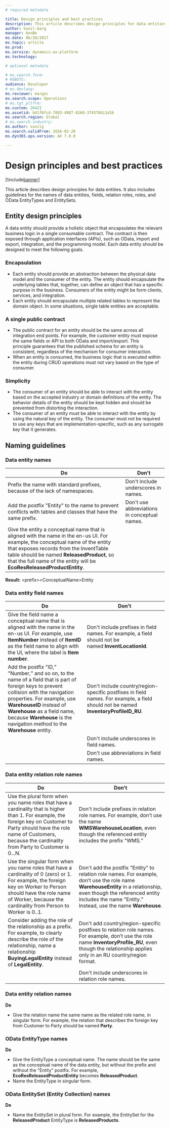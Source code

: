 ```yaml
---
# required metadata

title: Design principles and best practices
description: This article describes design principles for data entities. It also includes guidelines for the names of data entities, fields, relation roles, roles, and OData EntityTypes and EntitySets.
author: Sunil-Garg
manager: AnnBe
ms.date: 06/20/2017
ms.topic: article
ms.prod: 
ms.service: dynamics-ax-platform
ms.technology: 

# optional metadata

# ms.search.form: 
# ROBOTS: 
audience: Developer
# ms.devlang: 
ms.reviewer: margoc
ms.search.scope: Operations
# ms.tgt_pltfrm: 
ms.custom: 26421
ms.assetid: b41f6fc4-7883-4987-8160-374576b11d16
ms.search.region: Global
# ms.search.industry: 
ms.author: sunilg
ms.search.validFrom: 2016-02-28
ms.dyn365.ops.version: AX 7.0.0

---
```


# Design principles and best practices

[!include[banner](../includes/banner.md)]


This article describes design principles for data entities. It also includes guidelines for the names of data entities, fields, relation roles, roles, and OData EntityTypes and EntitySets.

Entity design principles
------------------------

A data entity should provide a holistic object that encapsulates the relevant business logic in a single consumable contract. The contract is then exposed through application interfaces (APIs), such as OData, import and export, integration, and the programming model. Each data entity should be designed to meet the following goals.

### Encapsulation

-   Each entity should provide an abstraction between the physical data model and the consumer of the entity. The entity should encapsulate the underlying tables that, together, can define an object that has a specific purpose in the business. Consumers of the entity might be form clients, services, and integration.
-   Each entity should encapsulate multiple related tables to represent the domain object. In some situations, single table entities are acceptable.

### A single public contract

-   The public contract for an entity should be the same across all integration end points. For example, the customer entity must expose the same fields or API to both OData and import/export. This principle guarantees that the published schema for an entity is consistent, regardless of the mechanism for consumer interaction.
-   When an entity is consumed, the business logic that is executed within the entity during CRUD operations must not vary based on the type of consumer.

### Simplicity

-   The consumer of an entity should be able to interact with the entity based on the accepted industry or domain definitions of the entity. The behavior details of the entity should be kept hidden and should be prevented from distorting the interaction.
-   The consumer of an entity must be able to interact with the entity by using the natural key of the entity. The consumer must not be required to use any keys that are implementation-specific, such as any surrogate key that it generates.

## Naming guidelines
### Data entity names

| Do                                                                                                                                                                                                                                                                                                | Don’t                                        |
|---------------------------------------------------------------------------------------------------------------------------------------------------------------------------------------------------------------------------------------------------------------------------------------------------|----------------------------------------------|
| Prefix the name with standard prefixes, because of the lack of namespaces.                                                                                                                                                                                                                        | Don't include underscores in names.          |
| Add the postfix "Entity" to the name to prevent conflicts with tables and classes that have the same prefix.                                                                                                                                                                                      | Don't use abbreviations in conceptual names. |
| Give the entity a conceptual name that is aligned with the name in the en-us UI. For example, the conceptual name of the entity that exposes records from the InventTable table should be named **ReleasedProduct**, so that the full name of the entity will be **EcoResReleasedProductEntity**. |                                              |

**Result:** &lt;prefix&gt;&lt;ConceptualName&gt;Entity

### Data entity field names

| Do                                                                                                                                                                                                                                                                                                         | Don’t                                                                                                                                |
|------------------------------------------------------------------------------------------------------------------------------------------------------------------------------------------------------------------------------------------------------------------------------------------------------------|--------------------------------------------------------------------------------------------------------------------------------------|
| Give the field name a conceptual name that is aligned with the name in the en-us UI. For example, use **ItemNumber** instead of **ItemID** as the field name to align with the UI, where the label is **Item number**.                                                                                     | Don't include prefixes in field names. For example, a field should not be named **InventLocationId**.                                |
| Add the postfix "ID," "Number," and so on, to the name of a field that is part of foreign keys to prevent collision with the navigation properties. For example, use **WarehouseID** instead of **Warehouse** as a field name, because **Warehouse** is the navigation method to the **Warehouse** entity. | Don't include country/region-specific postfixes in field names. For example, a field should not be named **InventoryProfileID\_RU**. |
|                                                                                                                                                                                                                                                                                                            | Don't include underscores in field names.                                                                                            |
|                                                                                                                                                                                                                                                                                                            | Don't use abbreviations in field names.                                                                                              |

### Data entity relation role names

| Do                                                                                                                                                                                                                                        | Don’t                                                                                                                                                                                                                                 |
|-------------------------------------------------------------------------------------------------------------------------------------------------------------------------------------------------------------------------------------------|---------------------------------------------------------------------------------------------------------------------------------------------------------------------------------------------------------------------------------------|
| Use the plural form when you name roles that have a cardinality that is higher than 1. For example, the foreign key on Customer to Party should have the role name of Customers, because the cardinality from Party to Customer is 0...N. | Don't include prefixes in relation role names. For example, don’t use the name **WMSWarehouseLocation**, even though the referenced entity includes the prefix "WMS."                                                                 |
| Use the singular form when you name roles that have a cardinality of 0 (zero) or 1. For example, the foreign key on Worker to Person should have the role name of Worker, because the cardinality from Person to Worker is 0..1.          | Don't add the postfix "Entity" to relation role names. For example, don’t use the role name **WarehouseEntity** in a relationship, even though the referenced entity includes the name "Entity." Instead, use the name **Warehouse**. |
| Consider adding the role of the relationship as a prefix. For example, to clearly describe the role of the relationship, name a relationship **BuyingLegalEntity** instead of **LegalEntity**.                                            | Don't add country/region-specific postfixes to relation role names. For example, don’t use the role name **InventoryProfile\_RU**, even though the relationship applies only in an RU country/region format.                          |
|                                                                                                                                                                                                                                           | Don't include underscores in relation role names.                                                                                                                                                                                     |

### Data entity relation names

**Do**

-   Give the relation name the same name as the related role name, in singular form. For example, the relation that describes the foreign key from Customer to Party should be named **Party**.

### OData EntityType names

**Do**

-   Give the EntityType a conceptual name. The name should be the same as the conceptual name of the data entity, but without the prefix and without the "Entity" postfix. For example, **EcoResReleasedProductEntity** becomes **ReleasedProduct**.
-   Name the EntityType in singular form.

### OData EntitySet (Entity Collection) names

**Do**

-   Name the EntitySet in plural form. For example, the EntitySet for the **ReleasedProduct** EntityType is **ReleasedProducts**.




